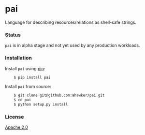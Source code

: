 # pai

Language for describing resources/relations as shell-safe strings.

### Status

`pai` is in alpha stage and not yet used by any production workloads.

### Installation

Install `pai` using [pip](https://pypi.python.org/pypi/pip):
```bash
    $ pip install pai
```

Install `pai` from source:
```bash
    $ git clone git@github.com:ahawker/pai.git
    $ cd pai
    $ python setup.py install
```

### License

[Apache 2.0](LICENSE)